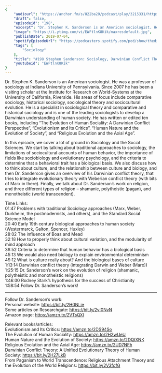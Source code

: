 ```yaml
---
{
	"audiourl": "https://anchor.fm/s/822ba20/podcast/play/3215331/https%3A%2F%2Fd3ctxlq1ktw2nl.cloudfront.net%2Fproduction%2F2019-4-12%2F14623155-44100-2-eedadb63389b1.m4a",
	"draft": false,
	"episodeid": "198",
	"excerpt": "Dr. Stephen K. Sanderson is an American sociologist. He was a professor of sociology at Indiana University of Pennsylvania. Since 2007 he has been a visiting scholar at the Institute for Research on World-Systems at the University of California, Riverside. His areas of focus include comparative sociology, historical sociology, sociological theory and sociocultural evolution. He is a specialist in sociological theory and comparative and historical sociology and is one of the leading sociologists to develop a Darwinian understanding of human society. He has written or edited ten books, including “The Evolution of Human Sociality: A Darwinian Conflict Perspective”, “Evolutionism and Its Critics”, “Human Nature and the Evolution of Society”, and “Religious Evolution and the Axial Age”.",
	"image": "https://i.ytimg.com/vi/EWFtlnK8Kik/maxresdefault.jpg",
	"publishDate": 2019-07-04,
	"spotifyEpisodeUrl": "https://podcasters.spotify.com/pod/show/thedissenter/episodes/198-Stephen-Sanderson-Sociology--Darwinian-Conflict-Theory--And-Religion-e40kh3",
	"tags": [
		"Sociology"
	],
	"title": "#198 Stephen Sanderson: Sociology, Darwinian Conflict Theory, And Religion",
	"youtubeid": "EWFtlnK8Kik"
}
---
```

Dr. Stephen K. Sanderson is an American sociologist. He was a professor of sociology at Indiana University of Pennsylvania. Since 2007 he has been a visiting scholar at the Institute for Research on World-Systems at the University of California, Riverside. His areas of focus include comparative sociology, historical sociology, sociological theory and sociocultural evolution. He is a specialist in sociological theory and comparative and historical sociology and is one of the leading sociologists to develop a Darwinian understanding of human society. He has written or edited ten books, including “The Evolution of Human Sociality: A Darwinian Conflict Perspective”, “Evolutionism and Its Critics”, “Human Nature and the Evolution of Society”, and “Religious Evolution and the Axial Age”.

In this episode, we cover a lot of ground in Sociology and the Social Sciences. We start by talking about traditional approaches to sociology, the limitations of sociocultural accounts of human behavior, the importance of fields like sociobiology and evolutionary psychology, and the criteria to determine that a behavioral trait has a biological basis. We also discuss how to think about culture, and the relationship between culture and biology, and then Dr. Sanderson gives an overview of his Darwinian conflict theory, that tries to integrate evolutionary theory with Weberian conflict theory (with bits of Marx in there). Finally, we talk about Dr. Sanderson’s work on religion, and three different types of religion – shamanic, polytheistic (pagan), and monotheistic (world transcendent).

Time Links:  
<time>01:47</time> Problems with traditional Sociology approaches (Marx, Weber, Durkheim, the postmodernists, and others), and the Standard Social Science Model  
<time>20:40</time> Early 19th century biological approaches to human society (Westermarck, Galton, Spencer, Huxley)                                                           
<time>28:02</time> The influence of Boas and Mead                                                
<time>32:18</time> How to properly think about cultural variation, and the modularity of mind approach                                               
<time>39:52</time> Criteria to determine that human behavior has a biological basis                                                
<time>45:13</time> We would also need biology to explain environmental determinism  
<time>49:12</time> What is culture really about? And the biological bases of culture    
<time>1:13:14</time> Darwinian conflict theory (integrating Darwin and Weber (Marx))  
<time>1:25:15</time> Dr. Sanderson’s work on the evolution of religion (shamanic, polytheistic and monotheistic religions)  
<time>1:46:00</time> Rodney Stark’s hypothesis for the success of Christianity                              
<time>1:58:54</time> Follow Dr. Sanderson’s work!

---

Follow Dr. Sanderson’s work:  
Personal website: https://bit.ly/2H0NLie  
Some articles on Researchgate: https://bit.ly/2vI0NvN  
Amazon page: https://amzn.to/2VTsQXI

Relevant books/articles:  
Evolutionism and Its Critics: https://amzn.to/2DS94So  
The Evolution of Human Sociality: https://amzn.to/2H2wUeU  
Human Nature and the Evolution of Society: https://amzn.to/2DQtXNK  
Religious Evolution and the Axial Age: https://amzn.to/2UD7NFh  
Darwinian Conflict Theory: A Unified Evolutionary Theory of Human Society: https://bit.ly/2H27LkB  
From Paganism to World Transcendence: Religious Attachment Theory and the Evolution of the World Religions: https://bit.ly/2V3fofG
